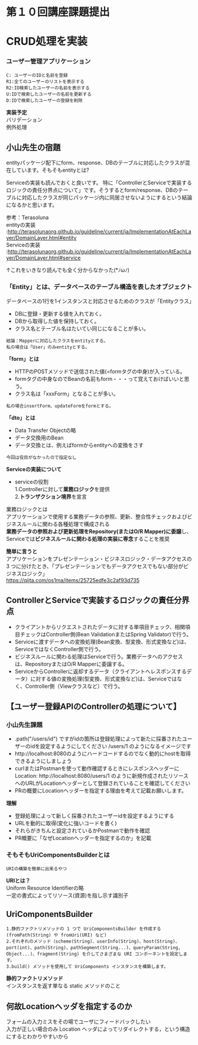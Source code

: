 # 第１０回講座課題提出

# **CRUD処理を実装**

### **ユーザー管理アプリケーション**

```
C: ユーザーのIDと名前を登録  
R1:全てのユーザーのリストを表示する  
R2:ID検索したユーザーの名前を表示する  
U:IDで検索したユーザーの名前を更新する  
D:IDで検索したユーザーの登録を削除
```

**実装予定**  
バリデーション  
例外処理  

## **小山先生の宿題**　　
entityパッケージ配下にform、response、DBのテーブルに対応したクラスが混在しています。そもそもentityとは?

Serviceの実装も読んでおくと良いです。
特に「ControllerとServiceで実装するロジックの責任分界点について」です。そうするとform/response、DBのテーブルに対応したクラスが同じパッケージ内に同居させないようにするという結論になるかと思います。

参考：Terasoluna  
entityの実装  
:http://terasolunaorg.github.io/guideline/current/ja/ImplementationAtEachLayer/DomainLayer.html#entity  
Serviceの実装  
:http://terasolunaorg.github.io/guideline/current/ja/ImplementationAtEachLayer/DomainLayer.html#service

↑これをいきなり読んでも全く分からなかった(*ﾉωﾉ)

### **「Entity」とは、データベースのテーブル構造を表したオブジェクト**
データベースの1行を1インスタンスと対応させるためのクラスが「Entityクラス」
- DBに登録・更新する値を入れておく。
- DBから取得した値を保持しておく。
- クラス名とテーブル名はたいてい同じになることが多い。
```
結論：Mapperに対応したクラスをentityとする。  
私の場合は「User」のみentityとする。  
```  
**「form」とは**
- HTTPのPOSTメソッドで送信された値(=formタグの中身)が入っている。
- formタグの中身なのでBeanの名前もform・・・って覚えておけばいいと思う。
- クラス名は「xxxForm」となることが多い。
```
私の場合insertForm、updateFormをformとする。
```
**「dto」とは**
- Data Transfer Objectの略
- データ交換用のBean
- データ交換とは、例えばformからentityへの変換をさす
```
今回は役目がなかったので指定なし
```


**Serviceの実装について**
- serviceの役割  
  1.Controllerに対して**業務ロジック**を提供  
  2.**トランザクション境界**を宣言

業務ロジックとは  
アプリケーションで使用する業務データの参照、更新、整合性チェックおよびビジネスルールに関わる各種処理で構成される  
**業務データの参照および更新処理をRepository(またはO/R Mapper)に委譲**し、Serviceでは**ビジネスルールに関わる処理の実装に専念**することを推奨

**簡単に言うと**  
アプリケーションをプレゼンテーション・ビジネスロジック・データアクセスの 3 つに分けたとき、「プレゼンテーションでもデータアクセスでもない部分がビジネスロジック」  
https://qiita.com/os1ma/items/25725edfe3c2af93d735

## **ControllerとServiceで実装するロジックの責任分界点**
- クライアントからリクエストされたデータに対する単項目チェック、相関項目チェックはController側(Bean ValidationまたはSpring Validator)で行う。
- Serviceに渡すデータへの変換処理(Bean変換、型変換、形式変換など)は、ServiceではなくController側で行う。
- ビジネスルールに関わる処理はServiceで行う。業務データへのアクセスは、RepositoryまたはO/R Mapperに委譲する。
- ServiceからControllerに返却するデータ（クライアントへレスポンスするデータ）に対する値の変換処理(型変換、形式変換など)は、Serviceではなく、Controller側（Viewクラスなど）で行う。  
## 【ユーザー登録APIのControllerの処理について】
### **小山先生課題**
- .path("/users/id") ですがidの箇所は登録処理によって新たに採番されたユーザーのidを設定するようにしてください
  /users/1 のようになるイメージです
- http://localhost:8080のようにハードコードするのでなく動的にhostを取得できるようにしましょう
- curlまたはPostmanを使って動作確認するときにレスポンスヘッダーにLocation: http://localhost:8080/users/1 のように新規作成されたリソースへのURLがLocationヘッダーとして登録されていることを確認してください
- PRの概要にLocationヘッダーを指定する理由を考えて記載お願いします。

**理解**
- 登録処理によって新しく採番されたユーザーidを設定するようにする
- URLを動的に取得(変化に強いコードを書く)
- それらがきちんと設定されているかPostmanで動作を確認
- PR概要に「なぜLocationヘッダーを指定するのか」を記載

### **そもそもUriComponentsBuilderとは**
```
URIの構築を簡単に出来るやつ 
```
**URIとは？**  
Uniform Resource Identifierの略  
一定の書式によってリソース(資源)を指し示す識別子
## **UriComponentsBuilder**
```
1.静的ファクトリメソッドの 1 つで UriComponentsBuilder を作成する (fromPath(String) や fromUri(URI) など)   
2.それぞれのメソッド（scheme(String)、userInfo(String)、host(String)、port(int)、path(String)、pathSegment(String...)、queryParam(String, Object...)、fragment(String) を介してさまざまな URI コンポーネントを設定します。  
3.build() メソッドを使用して UriComponents インスタンスを構築します。
```
**静的ファクトリメソッド**  
インスタンスを返す単なる static メソッドのこと

## 何故Locationヘッダを指定するのか
フォームの入力ミスをその場でユーザにフィードバックしたい    
入力が正しい場合のみ Location ヘッダによってリダイレクトする，という構造にするとわかりやすいから  




